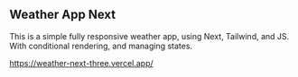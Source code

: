 ## Weather App Next

This is a simple fully responsive weather app, using Next, Tailwind, and JS. With conditional rendering, and managing states.

https://weather-next-three.vercel.app/
